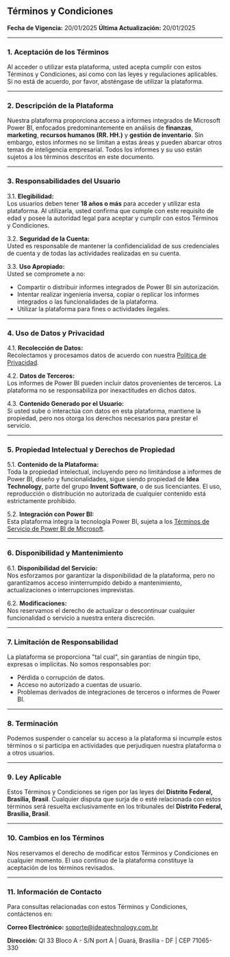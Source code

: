 ## **Términos y Condiciones**  

**Fecha de Vigencia:** 20/01/2025 
**Última Actualización:** 20/01/2025

---

### **1. Aceptación de los Términos**  
Al acceder o utilizar esta plataforma, usted acepta cumplir con estos Términos y Condiciones, así como con las leyes y regulaciones aplicables. Si no está de acuerdo, por favor, absténgase de utilizar la plataforma.  

---

### **2. Descripción de la Plataforma**  
Nuestra plataforma proporciona acceso a informes integrados de Microsoft Power BI, enfocados predominantemente en análisis de **finanzas**, **marketing**, **recursos humanos (RR. HH.)** y **gestión de inventario**. Sin embargo, estos informes no se limitan a estas áreas y pueden abarcar otros temas de inteligencia empresarial. Todos los informes y su uso están sujetos a los términos descritos en este documento.  

---

### **3. Responsabilidades del Usuario**  
3.1. **Elegibilidad:**  
Los usuarios deben tener **18 años o más** para acceder y utilizar esta plataforma. Al utilizarla, usted confirma que cumple con este requisito de edad y posee la autoridad legal para aceptar y cumplir con estos Términos y Condiciones.  

3.2. **Seguridad de la Cuenta:**  
Usted es responsable de mantener la confidencialidad de sus credenciales de cuenta y de todas las actividades realizadas en su cuenta.  

3.3. **Uso Apropiado:**  
Usted se compromete a no:  
- Compartir o distribuir informes integrados de Power BI sin autorización.  
- Intentar realizar ingeniería inversa, copiar o replicar los informes integrados o las funcionalidades de la plataforma.  
- Utilizar la plataforma para fines o actividades ilegales.  

---

### **4. Uso de Datos y Privacidad**  
4.1. **Recolección de Datos:**  
Recolectamos y procesamos datos de acuerdo con nuestra [Política de Privacidad](https://github.com/IDEA-TECHNOLOGY-IT/docs-idea/edit/main/docs/privacy_policy/pp_es.md).  

4.2. **Datos de Terceros:**  
Los informes de Power BI pueden incluir datos provenientes de terceros. La plataforma no se responsabiliza por inexactitudes en dichos datos.  

4.3. **Contenido Generado por el Usuario:**  
Si usted sube o interactúa con datos en esta plataforma, mantiene la propiedad, pero nos otorga los derechos necesarios para prestar el servicio.  

---

### **5. Propiedad Intelectual y Derechos de Propiedad**  
5.1. **Contenido de la Plataforma:**  
Toda la propiedad intelectual, incluyendo pero no limitándose a informes de Power BI, diseño y funcionalidades, sigue siendo propiedad de **Idea Technology**, parte del grupo **Invent Software**, o de sus licenciantes. El uso, reproducción o distribución no autorizada de cualquier contenido está estrictamente prohibido.  

5.2. **Integración con Power BI:**  
Esta plataforma integra la tecnología Power BI, sujeta a los [Términos de Servicio de Power BI de Microsoft](https://www.microsoft.com/en-us/legal/terms-of-use).  

---

### **6. Disponibilidad y Mantenimiento**  
6.1. **Disponibilidad del Servicio:**  
Nos esforzamos por garantizar la disponibilidad de la plataforma, pero no garantizamos acceso ininterrumpido debido a mantenimiento, actualizaciones o interrupciones imprevistas.  

6.2. **Modificaciones:**  
Nos reservamos el derecho de actualizar o descontinuar cualquier funcionalidad o servicio a nuestra entera discreción.  

---

### **7. Limitación de Responsabilidad**  
La plataforma se proporciona "tal cual", sin garantías de ningún tipo, expresas o implícitas. No somos responsables por:  
- Pérdida o corrupción de datos.  
- Acceso no autorizado a cuentas de usuario.  
- Problemas derivados de integraciones de terceros o informes de Power BI.  

---

### **8. Terminación**  
Podemos suspender o cancelar su acceso a la plataforma si incumple estos términos o si participa en actividades que perjudiquen nuestra plataforma o a otros usuarios.  

---

### **9. Ley Aplicable**  
Estos Términos y Condiciones se rigen por las leyes del **Distrito Federal, Brasilia, Brasil**. Cualquier disputa que surja de o esté relacionada con estos términos será resuelta exclusivamente en los tribunales del **Distrito Federal, Brasilia, Brasil**.  

---

### **10. Cambios en los Términos**  
Nos reservamos el derecho de modificar estos Términos y Condiciones en cualquier momento. El uso continuo de la plataforma constituye la aceptación de los términos revisados.  

---

### **11. Información de Contacto**  
Para consultas relacionadas con estos Términos y Condiciones, contáctenos en:  

**Correo Electrónico:** soporte@ideatechnology.com.br  

**Dirección:** QI 33 Bloco A - S/N port A | Guará, Brasília - DF | CEP 71065-330  
